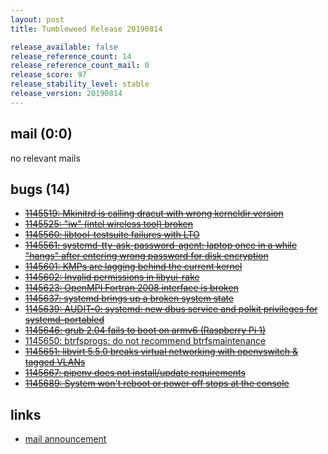 ```yaml
---
layout: post
title: Tumbleweed Release 20190814

release_available: false
release_reference_count: 14
release_reference_count_mail: 0
release_score: 97
release_stability_level: stable
release_version: 20190814
---
```


## mail (0:0)

no relevant mails

## bugs (14)

<!--more-->

- ~~[1145519: Mkinitrd is calling dracut with wrong kerneldir version](https://bugzilla.opensuse.org/show_bug.cgi?id=1145519)~~
- ~~[1145525: "iw" (intel wireless tool) broken](https://bugzilla.opensuse.org/show_bug.cgi?id=1145525)~~
- ~~[1145560: libtool-testsuite failures with LTO](https://bugzilla.opensuse.org/show_bug.cgi?id=1145560)~~
- ~~[1145561: systemd-tty-ask-password-agent: laptop once in a while "hangs" after entering wrong password for disk encryption](https://bugzilla.opensuse.org/show_bug.cgi?id=1145561)~~
- ~~[1145601: KMPs are lagging behind the current kernel](https://bugzilla.opensuse.org/show_bug.cgi?id=1145601)~~
- ~~[1145602: Invalid permissions in libyui-rake](https://bugzilla.opensuse.org/show_bug.cgi?id=1145602)~~
- ~~[1145623: OpenMPI Fortran 2008 interface is broken](https://bugzilla.opensuse.org/show_bug.cgi?id=1145623)~~
- ~~[1145637: systemd brings up a broken system state](https://bugzilla.opensuse.org/show_bug.cgi?id=1145637)~~
- ~~[1145639: AUDIT-0: systemd: new dbus service and polkit privileges for systemd-portabled](https://bugzilla.opensuse.org/show_bug.cgi?id=1145639)~~
- ~~[1145646: grub 2.04 fails to boot on armv6 (Raspberry Pi 1)](https://bugzilla.opensuse.org/show_bug.cgi?id=1145646)~~
- [1145650: btrfsprogs: do not recommend btrfsmaintenance](https://bugzilla.opensuse.org/show_bug.cgi?id=1145650)
- ~~[1145651: libvirt 5.5.0 breaks virtual networking with openvswitch & tagged VLANs](https://bugzilla.opensuse.org/show_bug.cgi?id=1145651)~~
- ~~[1145667: pipenv does not install/update requirements](https://bugzilla.opensuse.org/show_bug.cgi?id=1145667)~~
- ~~[1145689: System won't reboot or power off stops at the console](https://bugzilla.opensuse.org/show_bug.cgi?id=1145689)~~



## links

- [mail announcement](https://lists.opensuse.org/opensuse-factory/2019-08/msg00107.html)
